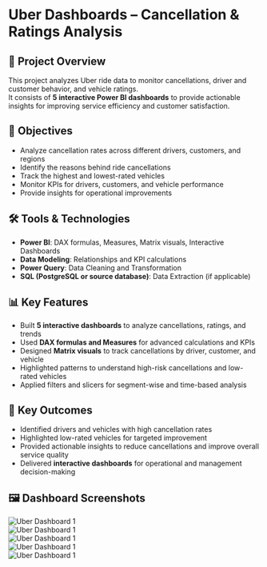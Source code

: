 # Uber Dashboards – Cancellation & Ratings Analysis

## 📌 Project Overview
This project analyzes Uber ride data to monitor cancellations, driver and customer behavior, and vehicle ratings.  
It consists of **5 interactive Power BI dashboards** to provide actionable insights for improving service efficiency and customer satisfaction.  

## 🎯 Objectives
- Analyze cancellation rates across different drivers, customers, and regions  
- Identify the reasons behind ride cancellations  
- Track the highest and lowest-rated vehicles  
- Monitor KPIs for drivers, customers, and vehicle performance  
- Provide insights for operational improvements  

## 🛠 Tools & Technologies
- **Power BI**: DAX formulas, Measures, Matrix visuals, Interactive Dashboards  
- **Data Modeling**: Relationships and KPI calculations  
- **Power Query**: Data Cleaning and Transformation  
- **SQL (PostgreSQL or source database)**: Data Extraction (if applicable)  

## 📊 Key Features
- Built **5 interactive dashboards** to analyze cancellations, ratings, and trends  
- Used **DAX formulas and Measures** for advanced calculations and KPIs  
- Designed **Matrix visuals** to track cancellations by driver, customer, and vehicle  
- Highlighted patterns to understand high-risk cancellations and low-rated vehicles  
- Applied filters and slicers for segment-wise and time-based analysis  

## 🚀 Key Outcomes
- Identified drivers and vehicles with high cancellation rates  
- Highlighted low-rated vehicles for targeted improvement  
- Provided actionable insights to reduce cancellations and improve overall service quality  
- Delivered **interactive dashboards** for operational and management decision-making  

## 🖼 Dashboard Screenshots
![Uber Dashboard 1](Uber_1.png)  
![Uber Dashboard 1](Uber_2.png)  
![Uber Dashboard 1](Uber_3.png)  
![Uber Dashboard 1](Uber_4.png)  
![Uber Dashboard 1](Uber_5.png)  
